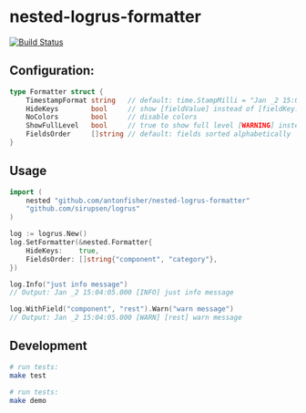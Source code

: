 # nested-logrus-formatter

[![Build Status](https://travis-ci.org/antonfisher/nested-logrus-formatter.svg?branch=master)](https://travis-ci.org/antonfisher/nested-logrus-formatter)

## Configuration:

```go
type Formatter struct {
	TimestampFormat string   // default: time.StampMilli = "Jan _2 15:04:05.000"
	HideKeys        bool     // show [fieldValue] instead of [fieldKey:fieldValue]
	NoColors        bool     // disable colors
	ShowFullLevel   bool     // true to show full level [WARNING] instead of [WARN]
	FieldsOrder     []string // default: fields sorted alphabetically
}
```

## Usage

```go
import (
	nested "github.com/antonfisher/nested-logrus-formatter"
	"github.com/sirupsen/logrus"
)

log := logrus.New()
log.SetFormatter(&nested.Formatter{
	HideKeys:    true,
	FieldsOrder: []string{"component", "category"},
})

log.Info("just info message")
// Output: Jan _2 15:04:05.000 [INFO] just info message

log.WithField("component", "rest").Warn("warn message")
// Output: Jan _2 15:04:05.000 [WARN] [rest] warn message
```

## Development

```bash
# run tests:
make test

# run tests:
make demo
```
